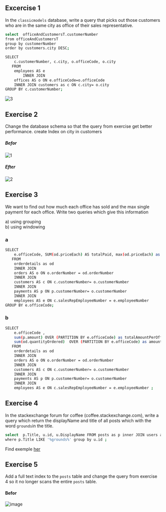 
## Excercise 1

In the `classicmodels` database, write a query that picks out those customers who are in the same city as office of their sales representative.

```sh
select  officeAndCustomersT.customerNumber
from officeAndCustomersT
group by customerNumber
order by customers.city DESC;

SELECT 
    c.customerNumber, c.city, o.officeCode, o.city
   FROM
    employees AS e
        INNER JOIN
    offices AS o ON e.officeCode=o.officeCode
    INNER JOIN customers as c ON c.city= o.city
GROUP BY c.customerNumber;
```
![3](https://user-images.githubusercontent.com/20173643/54080006-bbf84780-42e7-11e9-95ac-debf493d02e7.PNG)

## Exercise 2
Change the database schema so that the query from exercise get better performance. 
create Index on city in customers

##### Befor 
![1](https://user-images.githubusercontent.com/20173643/54080004-b864c080-42e7-11e9-838a-7cd42e21a435.PNG)
##### Efter
![2](https://user-images.githubusercontent.com/20173643/54080005-ba2e8400-42e7-11e9-9609-7e0efd654850.PNG)



## Exercise 3
We want to find out how much each office has sold and the max single payment for each office. Write two queries which give this information

a) using grouping<br>
b) using windowing

### a
```sh
SELECT 
    e.officeCode, SUM(od.priceEach) AS totalPaid, max(od.priceEach) as maximumPrice
   FROM
    orderdetails as od
    INNER JOIN
    orders AS o ON o.orderNumber = od.orderNumber
    INNER JOIN  
    customers AS c ON c.customerNumber= o.customerNumber
    INNER JOIN
    payments AS p ON p.customerNumber= o.customerNumber
    INNER JOIN
    employees AS e ON c.salesRepEmployeeNumber = e.employeeNumber   
GROUP BY e.officeCode;
```
### b
```sh
SELECT 
    e.officeCode ,  
    sum(p.amount) OVER (PARTITION BY e.officeCode) as totalAmountPerOffice,
    sum(od.quantityOrdered)  OVER (PARTITION BY e.officeCode) as amountOFOrder
   FROM
    orderdetails as od
    INNER JOIN
    orders AS o ON o.orderNumber = od.orderNumber
    INNER JOIN  
    customers AS c ON c.customerNumber= o.customerNumber
    INNER JOIN
    payments AS p ON p.customerNumber= o.customerNumber
    INNER JOIN
    employees AS e ON c.salesRepEmployeeNumber = e.employeeNumber ;  
```

## Exercise 4
In the stackexchange forum for coffee (coffee.stackexchange.com), write a query which return the displayName and title of all posts which with the word `grounds`in the title.
```sh
select  p.Title, u.id, u.DisplayName FROM posts as p inner JOIN users as u  on p.OwnerUserId = u.id 
where p.Title LIKE '%grounds%' group by u.id ;
```
Find exemple [her](https://stackoverflow.com/questions/2526772/search-for-string-within-text-column-in-mysql)
## Exercise 5
Add a full text index to the `posts` table and change the query from exercise 4 so it no longer scans the entire `posts` table. 

#### Befor 
![image](https://user-images.githubusercontent.com/20173643/54080238-bac91980-42eb-11e9-9390-374fbe9e1a1d.png)


